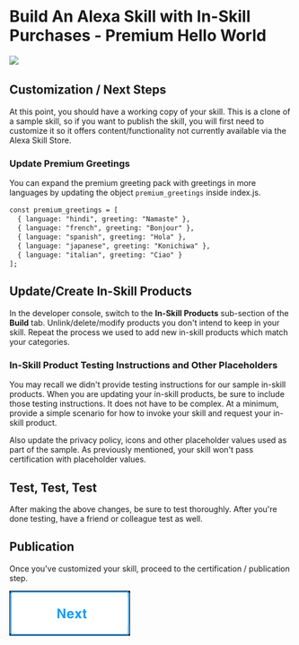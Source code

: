 # Build An Alexa Skill with In-Skill Purchases - Premium Hello World
<img src="https://m.media-amazon.com/images/G/01/mobile-apps/dex/alexa/alexa-skills-kit/tutorials/quiz-game/header._TTH_.png" />

## Customization / Next Steps

At this point, you should have a working copy of your skill. This is a clone of a sample skill, so if you want to publish the skill, you will first need to customize it so it offers content/functionality not currently available via the Alexa Skill Store.

### Update Premium Greetings

You can expand the premium greeting pack with greetings in more languages by updating the object `premium_greetings` inside index.js.

  ```
  const premium_greetings = [
    { language: "hindi", greeting: "Namaste" },
    { language: "french", greeting: "Bonjour" },
    { language: "spanish", greeting: "Hola" },
    { language: "japanese", greeting: "Konichiwa" },
    { language: "italian", greeting: "Ciao" }
  ];
```
## Update/Create In-Skill Products

In the developer console, switch to the **In-Skill Products** sub-section of the **Build** tab.  Unlink/delete/modify products you don't intend to keep in your skill.  Repeat the process we used to add new in-skill products which match your categories.

### In-Skill Product Testing Instructions and Other Placeholders

You may recall we didn't provide testing instructions for our sample in-skill products.  When you are updating your in-skill products, be sure to include those testing instructions.  It does not have to be complex.  At a minimum, provide a simple scenario for how to invoke your skill and request your in-skill product.

Also update the privacy policy, icons and other placeholder values used as part of the sample.  As previously mentioned, your skill won't pass certification with placeholder values.

## Test, Test, Test

After making the above changes, be sure to test thoroughly.  After you're done testing, have a friend or colleague test as well.

## Publication

Once you've customized your skill, proceed to the certification / publication step.

[![Next](./next.png)](6-submit-for-certification.md)
